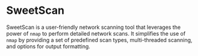 # SweetScan
SweetScan is a user-friendly network scanning tool that leverages the power of `nmap` to perform detailed network scans. It simplifies the use of `nmap` by providing a set of predefined scan types, multi-threaded scanning, and options for output formatting.
